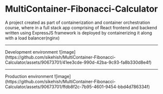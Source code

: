 # MultiContainer-Fibonacci-Calculator
A project created as part of containerization and container orchestration course, where in a full stack app comprising of React frontend and backend written using ExpressJS framework is deployed by containerizing it along with a load balancer(nginx)
<hr>
Development environment
![image](https://github.com/sikehish/MultiContainer-Fibonacci-Calculator/assets/90673701/41ee3cde-990d-42ba-9c93-fa8b330d8e4f)
<hr>
Production environment
![image](https://github.com/sikehish/MultiContainer-Fibonacci-Calculator/assets/90673701/ffdb8f2c-7b95-4601-9454-bbd4d786334f)




